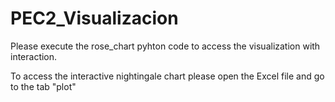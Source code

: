 # PEC2_Visualizacion

Please execute the rose_chart pyhton code to access the visualization with interaction.

To access the interactive nightingale chart please open the Excel file and go to the tab "plot"
